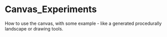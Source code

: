 # Canvas_Experiments
How to use the canvas, with some example - like a generated procedurally landscape or drawing tools.
